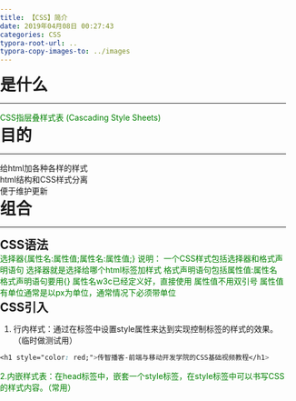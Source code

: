 ```yaml
---
title: 【CSS】简介
date: 2019年04月08日 00:27:43
categories: CSS
typora-root-url: ..
typora-copy-images-to: ../images
---
```


# 是什么
---
CSS指层叠样式表 (Cascading Style Sheets)

# 目的
---
- 给html加各种各样的样式
- html结构和CSS样式分离
- 便于维护更新

# 组合
---
## CSS语法
选择器{属性名:属性值;属性名:属性值;}
说明：
	一个CSS样式包括选择器和格式声明语句
	选择器就是选择给哪个html标签加样式
	格式声明语句包括属性值:属性名
	格式声明语句要用{}
	属性名w3c已经定义好，直接使用
	属性值不用双引号
	属性值有单位通常是以px为单位，通常情况下必须带单位
		
## CSS引入
1. 行内样式：通过在标签中设置style属性来达到实现控制标签的样式的效果。（临时做测试用）
```css
<h1 style="color: red;">传智播客-前端与移动开发学院的CSS基础视频教程</h1>
```
2.内嵌样式表：在head标签中，嵌套一个style标签，在style标签中可以书写CSS的样式内容。（常用）
	<style type="text/CSS">
		p { 
			color: green; /*设置前景色，也就字体的颜色*/
			background-color: silver;
		}
	
		ul {
			background-color: red;
		}
	</style>
3. 外部样式表（常用）
	语法：<link rel="stylesheet" href="XX.CSS" />
4. 导入样式表：管理CSS样式
	语法：@import url(XX.CSS)
	注意：@import是CSS样式标签，所以必须放到CSS文件中，必须放到CSS样式表的最上端
		
CSS选择器
	基本选择器
		①标签选择器：选择给哪个标签加样式，自动指向该标签
			语法：标签选择器名{属性:属性值;}
			body{  }  p{  }  div{  }  table{  }  td{  }
			不用引用，把样式自动套到对应的标签，所有的对应标签都加上该样式
		②类选择器：给一类html标签加样式 
			语法：类选择器名{属性:属性值;} 
			选择器名是自己定义，要起得有意义 
			类用“.”来表示 ，例如：.myclass{ }  .page_header{ }  .login_content_input{ } 
			语法：<标签 class="选择器名"></标签>
			必须引用，每一个标签都有一个class属性
			注意：类选择可以引用多次 
		③id选择器：给特定的html标签加样式
			语法：id选择器名{属性:属性值;} 
			id用#来表示 
			选择器名自定义，要起得有意义 
			语法：<标签 id="选择器名"></标签>
			id必须得引用，引用的方法，每一个标签都要id属性。
			注意：id只能引用一次，表示唯一，通常id给javascript用，不是用来设置样式的，如果想设置样式，用类选择器。
		④通用选择器：（*所有）给所有的标签加样式
			语法：*{属性:属性值;} 
			html,body,p,table,ul,li,ol……给所有的html标签加样式 
			某一个不行设，那么就单设。 
			不是所有的浏览的浏览器都支持。Ie6版本不支持。 
		⑤复合选择器 
			多元素选择器：多个标签共有的属性和属性值，放到一起 
			语法：选择器，选择器，选择器……{共有的属性:属性值;} 
	
			后代元素选择器：给html的后代标签加样式 
			语法：选择器1 选择器2 选择器3{属性:属性值;} 
			选择器1里面的选择器2 
			子元素选择器：给html标签的子标签加样式
			格式：选择器＞选择器{属性:属性值;}
			某个标签里面的第一层

CSS文本属性
	伪类：锚＜a>（内容必须做好链接）
		a:link：未访问的链接
		a:visited：访问过的链接
		a:hover：鼠标移动链接上
		a:active：单击鼠标左键的那一时刻的样式
	文本属性： 
		.font-size 文本的大小 例如 font-size:12px;
		.font-weight 文本是否加粗 font-weight:bold//normal;
		.font-style 文本是否倾斜 font-style:italic; 倾斜 font-style:normal;正常
		.font-family 文字的字体 例如 font-family:隶书; 默认是宋体
		.text-decoration 文本是否有线条 text-decoration:underline; 下划线
		text-decoration:overline; 上划线 text-decoration:Iine-through; 删除线
		text-decoration:none; 当去掉所有的线条
		.text-indent 文本首行缩进例如 text-indent:2em;
		.color 文本的颜色 例如 color:red;
		letter-spacing 字母和字母之间的距离 例如 letter-spacing:2px;
		.word-spacing 单词和单词之间的距离 例如 word-spacing:2px;
		.text-aIign 文本的对齐方式 left center right 例如 text-align:center;
		
CSS背景属性
	background-color 背景颜色 例如 background-color:#ff0000;
	background-image 背景图片 例如 background-image:url(图片的路径)
	background-repeat背景图片是否平铺 no-repeat 不平铺 repeat-x 横向平铺 repeat-y 纵向平铺 repeat 横向纵向都平铺(默认)
	background-attachment 背景附件,背景是否随着上方的内容一起滚动
	取值 fixed 背景固定 scroll 滚动
	例如 background-attachment:fixed;
	background-position 背景图片的展开方式 例如 background-position:水平 垂直;
	英文 水平 left center right 垂直 top center bottom
	数值 正值 负值
	例如 background-position:left top;
	例如 background-position:0 0;(0对应left 0对应top)
	例如 background-position:10px 20px;(距离左边10px 距顶端20px)
	可以简写
	background:背景颜色 背景图片 背景图片是否平铺 (附件) 水平 垂直;
	注意 只有水平和垂直不能颠倒，其他的属性值可以颠倒

CSS列表
	去掉列表前面的项目符号 list-style-type:none; 可以简写为 list-style:none;
	用小图代替列表前面的符号 list-style-image:url(图片的地址)

CSS表格
	合并表格边框线 border-collapse:collapse;(table)
	边框线(html就可以加边框线)
	上边框
		1.border-top-color:颜色值; 上边框的颜色
		2.border-top-style:线型; 线型有 solid 实线 dashed 虚线 dotted 点状线
		3.border-top-width:粗细; 例如 border-top-width:2px;
		简写为 border-top:粗细 线型 颜色;
	清除原有格式
		*{
			margin:0;
			padding:0;
		}
	单行文字垂直居中 height=line-height;display:block;

CSS盒子模型
	内容区 width和height
	边框 border
	内边距 padding 内容和边框之间的距离
		padding-top 数值 内容和上边框之间的距离
		padding-right 数值 内容和右边框之间的距离
		padding-bottom 数值 内容和下边框之间的距离
		padding-left 数值 内容和左边框之间的距离
		简写形式
			padding:10px 20px 30px 40px; 上 10px 右 20px 下 30px 左 40px
			padding:10px 20px 30px; 上 10px 左右 20px 下30px
			padding:10px 30px; 上下 10px 左右 30px
			padding:10px; 上右下左都是10px
	外边距 margin 边框以外的距离
		margin-top 数值 上边框往外的距离
		margin-right 数值 右边框往外的距离
		margin-bottom 数值 下边框往外的距离
		margin-left 数值 左边框往外的距离
		简写形式
			margin:10px 20px 30px 40px; 上边框以外的10px 右是20px 下 30px  左40px
			margin:10px 20px 30px;上边框以外的10px 左右是20px 下是30px
			margin:10px 20px; 上下为10px 左右为20px
			margin:10px; 上下左右都是10px
		正常的文档流 从上往下解读代码 div之间的间距取最大值
		
	
CSS网站布局的思想
	网站的结构就是两部分（横向和纵向）如果是纵向的就是正常的文档流，设置内容器的宽度和高度，设置内容和边框之间的距离padding，边框往外的部分margin
	如果横向排列，我们就要使用浮动。
	float:left;
	float:right;
	里面有三个盒子 左  左  右  或者  左  左  左
	浮动的特点
		设置浮动的元素，不占空间
		设置浮动的元素层级高于普通元素
		设置浮动之后，无论之前是否是块元素，设置浮动之后一定是块元素
		如果在一行中的元素想横向排列，都设置浮动就可以
	通常情况下div里面还有div（外面的div父盒子），盒子里面还有盒子。
	如何让盒子在页面水平居中
		margin:xx auto;    margin-left:auto;margin-right:auto;
		
CSS清除格式
	清除所有的html标签的格式，后期如果使用，再重新设置
	*{margin:0;padding:0;}
	body,div,table,p,ul,li,h1,h2,h3,h4,h5,F6,dd,dl,dt,l,b,a{margin:0;padding:0;}

CSS布局流程
	1. 清楚格式
	2. 设置页面属性 body{font-size:14px;font-family:宋体;color:#000000;background-color:#e2e2e2;line-height:150%;}
	3. 把整个页面划分结构
	
CSS行内元素和块元素
	行内元素 输入充标签之后，不是自己占一行，行内元素的宽度和高度是由内容来决定，宽度和高度width height 不能用
		CSS样式是 display:inline;
		span b l u strong a
	块元素 输入充标签之后，自己独占一行，可以设置width和height
		CSS样式是 display:block;
		div p table ul li ol dl dt dd h1
	块转换为行内 display:inline;
	行内转化为块 display:block;
				
				
		

CSS溢出
	overflow 当内容溢出，如何显示
		hidden 隐藏
		auto 如果盒子装不下，就会出现滚动条 
		scroll 无论是否能装下都有滚动条边框

CSS继承
	外层元素的样式，会被里面的元素所继承
	文本的属性的可以继承 font-size font-family font-weight text-decoration:none/underline; color:red 
	注意 自己有的属性，不向外继承，不会继承父元素的属性

CSS优先级
	单个选择器的优先级
		标签选择器 < 类选择器 < id选择器 < 行内样式表
	复合选择器的优先级 计算权重，写的越精确，优先级越高
	标签选择器	1
	类选择器	10
	id选择器	100

CSS清除浮动
	clear:left;
	clear:right; 
	clear:both;
	<div>里面还有<div>(外面的div 父盒子)div父盒子没有设置固定高，里面设置了浮动，父元素受影响，无法正常的计算，如何让父元素得到一个自然高
	方法一 在父盒子里面的最下方加<div>，给该div设置清除浮动的属性 clear:both;
	方法二 浏览器的一个bug 一在父元素的样式中加overflow:hidden; 可以让父元素得到一个自然高

CSS盒子深入
	最外面蓝色的盒子内容区的宽度为1000px，width=1000
	红盒子 width=500,border=2px,padding=5px,margin=10px
	红盒子总的宽度=内容区的宽度+边框的宽度+padding+margin(左右)=534px
	黑盒子width=400,border=2,padding=10px,margin=10px
	400+2+2+10+10+10+10=444
	蓝盒子width>=红盒子+黑盒子
	注意：里面所有的值加到一起一定不能大于父盒了的内容区的宽度
	总的宽度=内容区的宽度width+border(左右)+padding(左右)+margin(左右)
	

CSS定位
	position
		坐标 偏离目标元素（窗口）多远的距离
		坐标的属性
		left	数值
		right	数值
		top	数值
		bottom	数值
	
		static 默认定位
		fixed 固定定位
			相对于浏览器窗口来进行定位
			如果不设置定位坐标，就在原来的位置
			层级要比普通标签高
			如果结合定位坐标，就是相对于目标位置的距离
			设置固定定位之后，一定是块元素
				固定在右下角的位置 
				
		relative 相对定位
			相对定位占空间
			如果不结合定位坐标，就是在原来的位置
			如果结合定位坐标，相对于自身，作为定位原点
			层级要高于普通的元素
		absolute 绝对定位
			设置绝对定位，不占空间
			设置层级高于普通的元素
			不结合定位坐标，就是在原来的位置
			绝对定位如果定位坐标，以祖先元素（设置绝对定位，相对定位）作为坐标的参考
			如果祖先没有设置定位，一直上找到body，就以body来进行定位，相对于整个窗口来定位

CSS3
	CSS2+新语法 对CSS2进行扩充 删减 优化
	选择器
		类选择器 id选择器 标签选择器
	属性选择器
		E——element 元素        data——属性
		<标签 属性="属性值"></标签>——html元素
		E[data]	选择带有data属性的元素对象，给该元素对象加样式
		E[data="one"]	选择带有data属性是元素对象,并且属性值等于one的加样式
		E[data^="o"]	选择带有data属性是元素对象,并且属性值以o开头的    ^开头
		E[data$="e"]	选择带有data属性是元素对象,并且属性值以e结尾的    $结尾
		E[data*="n"]	选择器带有data属性的元素对象,并且属性值包含n    *包含
		写在下面的代码的优先级高于上面的
	伪类结构
		E——element元素  
		
	伪元素
		
	设置文本的阴影
		text-shadow:水平 垂直 模糊强调 颜色;
		水平：   正值：右侧    负值：左侧  
		垂直：   正值：下         负值：上 
		可以有多组值，之间用逗号相隔。
	设置盒子的阴影
		box-shadow:水平 垂直 模糊强度 模糊尺寸 颜色 内外阴影inset；默认是外阴影但是如果是外阴影不加outset。
		如果有多组值中间用逗号相隔 
		水平：正值是右侧，负值是左侧。
		垂直：正值是下面，负值是上面。
	盒子变成圆角
		border-radius:左上  右上 右下  左下
		圆：50%
	设置半透明颜色
		color:rgba(255,0,0,0.3)
		background:rgba(0,0,0,0.6)
	背景图片的尺寸：
		background-size:宽度 高度; 例如 background-size: 400px 500px;
		background-size:cover; 背景图片会把整个盒子（宽度和高度）都用背景覆盖上
		background-size:contain; 背景图片会把盒子的宽度或高度覆盖就停止

